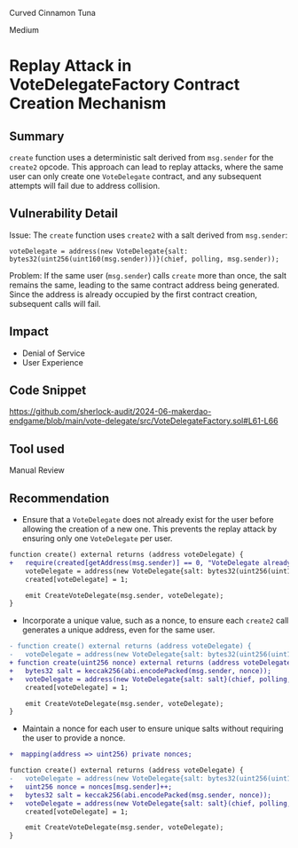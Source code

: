 Curved Cinnamon Tuna

Medium

# Replay Attack in VoteDelegateFactory Contract Creation Mechanism

## Summary
`create` function uses a deterministic salt derived from `msg.sender` for the `create2` opcode. This approach can lead to replay attacks, where the same user can only create one `VoteDelegate` contract, and any subsequent attempts will fail due to address collision.

## Vulnerability Detail
Issue: The `create` function uses `create2` with a salt derived from `msg.sender`:
```solidity
voteDelegate = address(new VoteDelegate{salt: bytes32(uint256(uint160(msg.sender)))}(chief, polling, msg.sender));
```
Problem: If the same user (`msg.sender`) calls `create` more than once, the salt remains the same, leading to the same contract address being generated. Since the address is already occupied by the first contract creation, subsequent calls will fail.

## Impact
- Denial of Service
- User Experience

## Code Snippet
https://github.com/sherlock-audit/2024-06-makerdao-endgame/blob/main/vote-delegate/src/VoteDelegateFactory.sol#L61-L66

## Tool used

Manual Review

## Recommendation
-  Ensure that a `VoteDelegate` does not already exist for the user before allowing the creation of a new one. This prevents the replay attack by ensuring only one `VoteDelegate` per user.
```diff
function create() external returns (address voteDelegate) {
+   require(created[getAddress(msg.sender)] == 0, "VoteDelegate already exists");
    voteDelegate = address(new VoteDelegate{salt: bytes32(uint256(uint160(msg.sender)))}(chief, polling, msg.sender));
    created[voteDelegate] = 1;

    emit CreateVoteDelegate(msg.sender, voteDelegate);
}
```
- Incorporate a unique value, such as a nonce, to ensure each `create2` call generates a unique address, even for the same user.
```diff
- function create() external returns (address voteDelegate) {
-   voteDelegate = address(new VoteDelegate{salt: bytes32(uint256(uint160(msg.sender)))}(chief, polling, msg.sender));
+ function create(uint256 nonce) external returns (address voteDelegate) {
+   bytes32 salt = keccak256(abi.encodePacked(msg.sender, nonce));
+   voteDelegate = address(new VoteDelegate{salt: salt}(chief, polling, msg.sender));
    created[voteDelegate] = 1;

    emit CreateVoteDelegate(msg.sender, voteDelegate);
}
```
- Maintain a nonce for each user to ensure unique salts without requiring the user to provide a nonce.
```diff
+  mapping(address => uint256) private nonces;

function create() external returns (address voteDelegate) {
-   voteDelegate = address(new VoteDelegate{salt: bytes32(uint256(uint160(msg.sender)))}(chief, polling, msg.sender));
+   uint256 nonce = nonces[msg.sender]++;
+   bytes32 salt = keccak256(abi.encodePacked(msg.sender, nonce));
+   voteDelegate = address(new VoteDelegate{salt: salt}(chief, polling, msg.sender));
    created[voteDelegate] = 1;

    emit CreateVoteDelegate(msg.sender, voteDelegate);
}

```